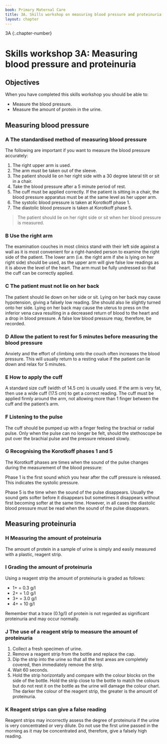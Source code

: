 ```yaml
---
book: Primary Maternal Care
title: 3A. Skills workshop on measuring blood pressure and proteinuria
layout: chapter
---
```


3A
{:.chapter-number}

# Skills workshop 3A: Measuring blood pressure and proteinuria

## Objectives

When you have completed this skills workshop you should be able to:

*	Measure the blood pressure.
*	Measure the amount of protein in the urine.

## Measuring blood pressure

### A The standardised method of measuring blood pressure

The following are important if you want to measure the blood pressure accurately:

1.	The right upper arm is used.
2.	The arm must be taken out of the sleeve.
3.	The patient should lie on her right side with a 30 degree lateral tilt or sit in a chair.
4.	Take the blood pressure after a 5 minute period of rest.
5.	The cuff must be applied correctly. If the patient is sitting in a chair, the blood pressure apparatus must be at the same level as her upper arm.
6.	The systolic blood pressure is taken at Korotkoff phase 1.
7.	The diastolic blood pressure is taken at Korotkoff phase 5.

> The patient should lie on her right side or sit when her blood pressure is measured.

### B Use the right arm

The examination couches in most clinics stand with their left side against a wall as it is most convenient for a right-handed person to examine the right side of the patient. The lower arm (i.e. the right arm if she is lying on her right side) should be used, as the upper arm will give false low readings as it is above the level of the heart. The arm must be fully undressed so that the cuff can be correctly applied.

### C The patient must not lie on her back

The patient should lie down on her side or sit. Lying on her back may cause hypotension, giving a falsely low reading. She should also lie slightly turned onto her side. Lying on her back may cause the uterus to press on the inferior vena cava resulting in a decreased return of blood to the heart and a drop in blood pressure. A false low blood pressure may, therefore, be recorded.

### D Allow the patient to rest for 5 minutes before measuring the blood pressure

Anxiety and the effort of climbing onto the couch often increases the blood pressure. This will usually return to a resting value if the patient can lie down and relax for 5 minutes.

### E How to apply the cuff

A standard size cuff (width of 14.5 cm) is usually used. If the arm is very fat, then use a wide cuff (17.5 cm) to get a correct reading. The cuff must be applied firmly around the arm, not allowing more than 1 finger between the cuff and the patient’s arm.

### F Listening to the pulse

The cuff should be pumped up with a finger feeling the brachial or radial pulse. Only when the pulse can no longer be felt, should the stethoscope be put over the brachial pulse and the pressure released slowly.

### G Recognising the Korotkoff phases 1 and 5

The Korotkoff phases are times when the sound of the pulse changes during the measurement of the blood pressure:

Phase 1 is the first sound which you hear after the cuff pressure is released. This indicates the systolic pressure.

Phase 5 is the time when the sound of the pulse disappears. Usually the sound gets softer before it disappears but sometimes it disappears without first becoming softer at the same time. However, in all cases the diastolic blood pressure must be read when the sound of the pulse disappears.

## Measuring proteinuria

### H Measuring the amount of proteinuria

The amount of protein in a sample of urine is simply and easily measured with a plastic, reagent strip.

### I Grading the amount of proteinuria

Using a reagent strip the amount of proteinuria is graded as follows:

*	1+ = 0.3 g/l
*	2+ = 1.0 g/l
*	3+ = 3.0 g/l
*	4+ = 10 g/l

Remember that a trace (0.1g/l) of protein is not regarded as significant proteinuria and may occur normally.

### J The use of a reagent strip to measure the amount of proteinuria

1.	Collect a fresh specimen of urine.
2.	Remove a reagent strip from the bottle and replace the cap.
3.	Dip the strip into the urine so that all the test areas are completely covered, then immediately remove the strip.
4.	Wait 60 seconds.
5.	Hold the strip horizontally and compare with the colour blocks on the side of the bottle. Hold the strip close to the bottle to match the colours but do not rest it on the bottle as the urine will damage the colour chart. The darker the colour of the reagent strip, the greater is the amount of proteinuria.

### K Reagent strips can give a false reading

Reagent strips may incorrectly assess the degree of proteinuria if the urine is very concentrated or very dilute. Do not use the first urine passed in the morning as it may be concentrated and, therefore, give a falsely high reading.
